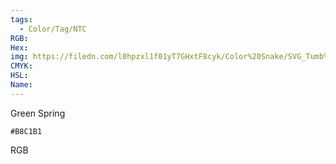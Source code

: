 ```yaml
---
tags:
  - Color/Tag/NTC
RGB:
Hex:
img: https://filedn.com/l0hpzxl1f01yT7GHxtF8cyk/Color%20Snake/SVG_Tumb%20Mass%20No%20Name/B8C1B1.svg
CMYK:
HSL:
Name:
---
```

Green Spring
```palette
#B8C1B1
```
RGB
